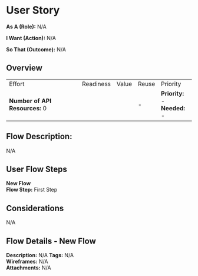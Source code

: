# User Story
**As A (Role):** N/A

**I Want (Action):** N/A

**So That (Outcome):** N/A

## Overview

|  |  |  |  |  |
| --- | --- | --- | --- | --- |
| Effort | Readiness | Value | Reuse | Priority |
| **Number of API Resources:** 0<br> | |  | - | **Priority:** -<br>**Needed:** - |

## Flow Description:
N/A





## User Flow Steps
**New Flow**
<br>**Flow Step:** First Step


## Considerations
<p>N/A</p>


## Flow Details - New Flow
**Description:** N/A 
**Tags:** N/A 
<br>
**Wireframes:** N/A 
<br>
**Attachments:** N/A 
<br>


